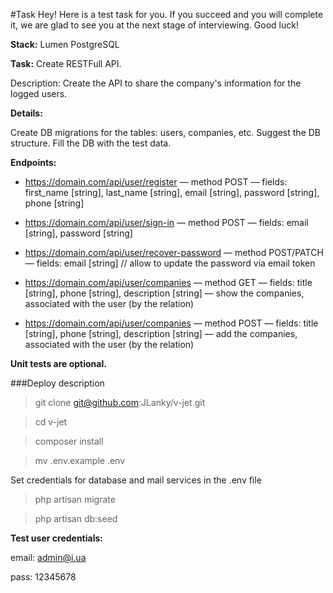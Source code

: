 #Task
Hey! Here is a test task for you.
If you succeed and you will complete it, we are glad to see you at the next stage of interviewing.
Good luck!

**Stack:**
Lumen
PostgreSQL

**Task:**
Create RESTFull API.

Description:
Create the API to share the company's information for the logged users.


**Details:**

Create DB migrations for the tables: users, companies, etc.
Suggest the DB structure. Fill the DB with the test data.

**Endpoints:**
- https://domain.com/api/user/register
  — method POST
  — fields: first_name [string], last_name [string], email [string], password [string], phone [string]

- https://domain.com/api/user/sign-in
  — method POST
  — fields: email [string], password [string]

- https://domain.com/api/user/recover-password
  — method POST/PATCH
  — fields: email [string] // allow to update the password via email token

- https://domain.com/api/user/companies
  — method GET
  — fields: title [string], phone [string], description [string]
  — show the companies, associated with the user (by the relation)

- https://domain.com/api/user/companies
  — method POST
  — fields: title [string], phone [string], description [string]
  — add the companies, associated with the user (by the relation)

**Unit tests are optional.**


###Deploy description

>git clone git@github.com:JLanky/v-jet.git

>cd v-jet

>composer install
 
>mv .env.example .env 

Set credentials for database and mail services in the .env file

>php artisan migrate

> php artisan db:seed

**Test user credentials:**

email: admin@i.ua

pass: 12345678
